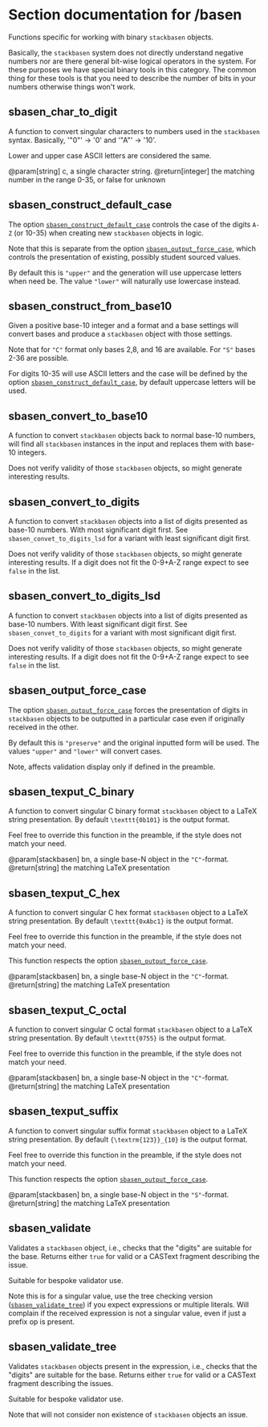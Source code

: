 <!-- NOTE! This file is autogenerated from files under stack/maximasrc do not edit here. -->
# Section documentation for /basen

Functions specific for working with binary `stackbasen` objects.

Basically, the `stackbasen` system does not directly understand negative
numbers nor are there general bit-wise logical operators in the system. For
these purposes we have special binary tools in this category. The common thing
for these tools is that you need to describe the number of bits in your numbers
otherwise things won't work.


## sbasen_char_to_digit<a id='sbasen_char_to_digit'></a>

A function to convert singular characters to numbers used in
the `stackbasen` syntax. Basically, '"0"' -> '0' and '"A"' -> '10'.

Lower and upper case ASCII letters are considered the same.

@param[string] c, a single character string.
@return[integer] the matching number in the range 0-35, or false for unknown


## sbasen_construct_default_case<a id='sbasen_construct_default_case'></a>

The option [`sbasen_construct_default_case`](#sbasen_construct_default_case) controls the case of the digits
`A-Z` (or 10-35) when creating new `stackbasen` objects in logic.

Note that this is separate from the option [`sbasen_output_force_case`](#sbasen_output_force_case),
which controls the presentation of existing, possibly student sourced
values.

By default this is `"upper"` and the generation will use uppercase letters
when need be.
The value `"lower"` will naturally use lowercase instead.


## sbasen_construct_from_base10<a id='sbasen_construct_from_base10'></a>

Given a positive base-10 integer and a format and a base settings will
convert bases and produce a `stackbasen` object with those settings.

Note that for `"C"` format only bases 2,8, and 16 are available. For `"S"`
bases 2-36 are possible.

For digits 10-35 will use ASCII letters and the case will be defined by
the option [`sbasen_construct_default_case`](#sbasen_construct_default_case), by default uppercase letters
will be used.


## sbasen_convert_to_base10<a id='sbasen_convert_to_base10'></a>

A function to convert `stackbasen` objects back to normal base-10 numbers,
will find all `stackbasen` instances in the input and replaces them with
base-10 integers.

Does not verify validity of those `stackbasen` objects, so might generate
interesting results.


## sbasen_convert_to_digits<a id='sbasen_convert_to_digits'></a>

A function to convert `stackbasen` objects into a list of digits
presented as base-10 numbers. With most significant digit first.
See `sbasen_convet_to_digits_lsd` for a variant with least significant
digit first.

Does not verify validity of those `stackbasen` objects, so might generate
interesting results. If a digit does not fit the 0-9+A-Z range expect to
see `false` in the list.


## sbasen_convert_to_digits_lsd<a id='sbasen_convert_to_digits_lsd'></a>

A function to convert `stackbasen` objects into a list of digits
presented as base-10 numbers. With least significant digit first.
See `sbasen_convet_to_digits` for a variant with most significant
digit first.

Does not verify validity of those `stackbasen` objects, so might generate
interesting results. If a digit does not fit the 0-9+A-Z range expect to
see `false` in the list.


## sbasen_output_force_case<a id='sbasen_output_force_case'></a>

The option [`sbasen_output_force_case`](#sbasen_output_force_case) forces the presentation
of digits in `stackbasen` objects to be outputted in a particular case even
if originally received in the other.

By default this is `"preserve"` and the original inputted form will be used.
The values `"upper"` and `"lower"` will convert cases.

Note, affects validation display only if defined in the preamble.


## sbasen_texput_C_binary<a id='sbasen_texput_C_binary'></a>

A function to convert singular C binary format `stackbasen` object to
a LaTeX string presentation. By default `\texttt{0b101}` is the output
format.

Feel free to override this function in the preamble, if the style does not
match your need.

@param[stackbasen] bn, a single base-N object in the `"C"`-format.
@return[string] the matching LaTeX presentation


## sbasen_texput_C_hex<a id='sbasen_texput_C_hex'></a>

A function to convert singular C hex format `stackbasen` object to
a LaTeX string presentation. By default `\texttt{0xAbc1}` is the output
format.

Feel free to override this function in the preamble, if the style does not
match your need.

This function respects the option [`sbasen_output_force_case`](#sbasen_output_force_case).

@param[stackbasen] bn, a single base-N object in the `"C"`-format.
@return[string] the matching LaTeX presentation


## sbasen_texput_C_octal<a id='sbasen_texput_C_octal'></a>

A function to convert singular C octal format `stackbasen` object to
a LaTeX string presentation. By default `\texttt{0755}` is the output
format.

Feel free to override this function in the preamble, if the style does not
match your need.

@param[stackbasen] bn, a single base-N object in the `"C"`-format.
@return[string] the matching LaTeX presentation


## sbasen_texput_suffix<a id='sbasen_texput_suffix'></a>

A function to convert singular suffix format `stackbasen` object to
a LaTeX string presentation. By default `{\textrm{123}}_{10}` is the output format.

Feel free to override this function in the preamble, if the style does not
match your need.

This function respects the option [`sbasen_output_force_case`](#sbasen_output_force_case).

@param[stackbasen] bn, a single base-N object in the `"S"`-format.
@return[string] the matching LaTeX presentation


## sbasen_validate<a id='sbasen_validate'></a>

Validates a `stackbasen` object, i.e., checks that the "digits" are suitable
for the base. Returns either `true` for valid or a CASText fragment
describing the issue.

Suitable for bespoke validator use.

Note this is for a singular value, use the tree checking version
([`sbasen_validate_tree`](#sbasen_validate_tree)) if you expect expressions or multiple literals.
Will complain if the received expression is not a singular value, even if
just a prefix op is present.


## sbasen_validate_tree<a id='sbasen_validate_tree'></a>

Validates `stackbasen` objects present in the expression, i.e., checks that
the "digits" are suitable for the base. Returns either `true` for valid or
a CASText fragment describing the issues.

Suitable for bespoke validator use.

Note that will not consider non existence of `stackbasen` objects an issue.

